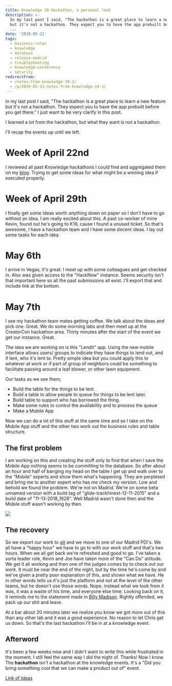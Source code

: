 ```yaml
---
title: Knowledge 19 Hackathon, a personal look
description: >-
  In my last post I said, "The hackathon is a great place to learn a new feature
  but it's not a hackathon. They expect you to have the app prebuilt before you
  ...
date: '2019-05-21'
tags:
  - business-rules
  - knowledge
  - database
  - release-madrid
  - troubleshooting
  - knowledge-conference
  - security
redirectFrom:
  - /notes-from-knowledge-19-1/
  - /p/2019-05-21-notes-from-knowledge-19-1/
---
```


<!--StartFragment-->

In my last post I said, "The hackathon is a great place to learn a new feature but it's not a hackathon. They expect you to have the app prebuilt before you get there." I just want to be very clarify in this post.

I learned a lot from the hackathon, but what they want is not a hackathon.

I'll recap the events up until we left.

# Week of April 22nd

I reviewed all past Knowledge hackathons I could find and aggregated them on my [blog](https://blog.jace.pro/post/2019-04-22-knowledge-hackathon-past/).  Trying to get some ideas for what might be a winning idea if executed properly.

# Week of April 29th

I finally get some ideas worth anything down on paper so I don't have to go without an idea. I am really excited about this. A past co-worker of mine Kevin, found out he's going to K19, cause I found a unused ticket. So that's awesome, I have a hackathon team and I have some decent ideas. I lay out some tasks for each idea.

# May 6th

I arrive in Vegas, it's great. I meet up with some colleagues and get checked in. Also was given access to the "HackNow" instance. Seems security isn't that important here so all the past submissions all exist. I'll export that and include link at the bottom.

# May 7th

I see my hackathon team mates getting coffee. We talk about the ideas and pick one. Great. We do some morning labs and then meet up at the CreatorCon hackathon area. Thirty minutes after the start of the event we get our instance. Great.

The idea we are working on is this "LendIt" app. Using the new mobile interface allows users/ groups to indicate they have things to lend out, and if lent, who it's lent to. Pretty simple idea but you could apply this to whatever at work or if part of group of neighbors could be something to facilitate passing around a leaf blower, or other lawn equipment.

Our tasks as we see them;

* Build the table for the things to be lent.
* Build a table to allow people to queue for things to be lent later.
* Build table to support who has borrowed the thing.
* Make some rules to control the availability and to process the queue
* Make a Mobile App

Now we can do a lot of this stuff at the same time and so I take on the Mobile App stuff and the other two work out the business rules and table structure.

## The first problem

I am working on this and creating the stuff only to find that when I save the Mobile App nothing seems to be committing to the database. So after about an hour and half of banging my head on the table I get up and walk over to the "Mobile" experts and show them what's happening. They are perplexed and bring me to another expert who has me check my version. Low and behold we found the problem. We're not on Madrid. We're on some beta unnamed version with a build tag of "glide-trackhinext-12-11-2015" and a build date of "11-13-2018_1928". Well Madrid wasn't done then and the Mobile stuff wasn't working by then.

![](/assets/images/hackathon-version.png)

## The recovery

So we export our work to [git](https://github.com/jacebenson/lendIt) and we move to one of our Madrid PDI's. We all have a "happy hour" we have to go to with our work stuff and that's two hours. When we all get back we're refreshed and good to go. I've taken a sorta leader role, Kevin and Joe have taken more of the "Can Do" attitude. We get it all working and then one of the judges comes by to check out our work. It must be near the end of the night, but by the time he's come by and we've given a pretty poor explanation of this, and shown what we have. He in other words tells us it's just the platform and not at the level of the other teams, but he doesn't use those words. Nope, instead what we took from it was, it was a waste of his time, and everyone else time. Looking back on it, it reminds me to the statement made in [Billy Madison](https://www.youtube.com/watch?v=wKjxFJfcrcA). Rightly offended, we pack up our shit and leave.

At a bar about 20 minutes later we realize you know we got more out of this than any other lab and it was a good experience. No reason to let Chris get us down. So that's the last hackathon I'll be in at a knowledge event.

## Afterword

It's been a few weeks now and I didn't want to write this while frustrated in the moment. I still feel the same way I did the night of. Thanks! Now I know. The **hackathon** isn't a hackathon at the knowledge events. It's a "Did you bring something cool that we can make a product out of" event.

[Link of Ideas](https://jace.pro/post/2019-05-21-k19-hackathon-review/2019-app-list.xlsx)

<!--EndFragment-->